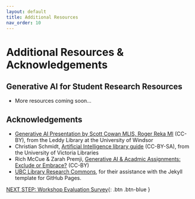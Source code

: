 ```yaml
---
layout: default
title: Additional Resources
nav_order: 10
---
```

# Additional Resources & Acknowledgements

## Generative AI for Student Research Resources
- More resources coming soon...

## Acknowledgements

- [Generative AI Presentation by Scott Cowan MLIS, Roger Reka MI](https://docs.google.com/presentation/d/1IVFsg0qVdbdc3ESvvihDYQYpCMAxzNiVvIG5LIoOWos/) (CC-BY), from the Leddy Library at the University of Windsor
- Christian Schmidt, [Artificial Intelligence library guide](https://libguides.uvic.ca/AI_Tools) (CC-BY-SA), from the University of Victoria Libraries
- Rich McCue & Zarah Premji, [Generative AI & Acadmic Assignments: Exclude or Embrace?](https://docs.google.com/presentation/d/1Z7ulU4r8YO4AfHlRwaXLkTzM0V3rxN2bAo7aAD9S_jg/) (CC-BY)
- [UBC Library Research Commons](https://github.com/ubc-library-rc/), for their assistance with the Jekyll template for GitHub Pages.

[NEXT STEP: Workshop Evaluation Survey](workshop-survey.html){: .btn .btn-blue }
